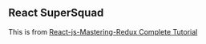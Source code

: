 ## React SuperSquad



This is from [React-js-Mastering-Redux Complete Tutorial](https://www.youtube.com/playlist?list=PLEVaOtiQin8QVYleccKFA6hFB3mNO9y6h)